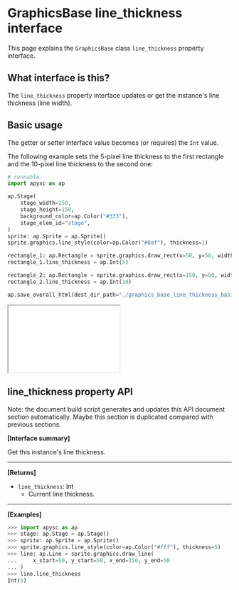 # GraphicsBase line_thickness interface

This page explains the `GraphicsBase` class `line_thickness` property interface.

## What interface is this?

The `line_thickness` property interface updates or get the instance's line thickness (line width).

## Basic usage

The getter or setter interface value becomes (or requires) the `Int` value.

The following example sets the 5-pixel line thickness to the first rectangle and the 10-pixel line thickness to the second one:

```py
# runnable
import apysc as ap

ap.Stage(
    stage_width=250,
    stage_height=150,
    background_color=ap.Color("#333"),
    stage_elem_id="stage",
)
sprite: ap.Sprite = ap.Sprite()
sprite.graphics.line_style(color=ap.Color("#0af"), thickness=1)

rectangle_1: ap.Rectangle = sprite.graphics.draw_rect(x=50, y=50, width=50, height=50)
rectangle_1.line_thickness = ap.Int(5)

rectangle_2: ap.Rectangle = sprite.graphics.draw_rect(x=150, y=50, width=50, height=50)
rectangle_2.line_thickness = ap.Int(10)

ap.save_overall_html(dest_dir_path="./graphics_base_line_thickness_basic_usage/")
```

<iframe src="static/graphics_base_line_thickness_basic_usage/index.html" width="250" height="150"></iframe>


## line_thickness property API

<!-- Docstring: apysc._display.line_thickness_mixin.LineThicknessMixIn.line_thickness -->

<span class="inconspicuous-txt">Note: the document build script generates and updates this API document section automatically. Maybe this section is duplicated compared with previous sections.</span>

**[Interface summary]**

Get this instance's line thickness.<hr>

**[Returns]**

- `line_thickness`: Int
  - Current line thickness.

<hr>

**[Examples]**

```py
>>> import apysc as ap
>>> stage: ap.Stage = ap.Stage()
>>> sprite: ap.Sprite = ap.Sprite()
>>> sprite.graphics.line_style(color=ap.Color("#fff"), thickness=5)
>>> line: ap.Line = sprite.graphics.draw_line(
...     x_start=50, y_start=50, x_end=150, y_end=50
... )
>>> line.line_thickness
Int(5)
```
